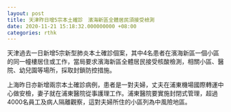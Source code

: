 ```yaml
---
layout: post
title: 天津昨日增5宗本土確診　濱海新區全體居民須接受檢測
date: 2020-11-21 15:18:32.000000000 +08:00
categories: rthk
---
```


天津過去一日新增5宗新型肺炎本土確診個案，其中4名患者在濱海新區一個小區的同一幢樓居住或工作，當局要求濱海新區全體居民接受核酸檢測，相關小區、醫院、幼兒園等場所，採取封鎖防控措施。

上海昨日亦新增兩宗本土確診病例，患者是一對夫婦，丈夫在浦東機場國際轉運中心做安檢，妻子就在浦東醫院從事護理工作。浦東醫院要實施封閉式管理，超過4000名員工及病人隔離觀察，這對夫婦所住的小區列為中風險地區。
